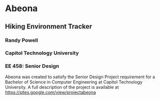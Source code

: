 # Abeona
## Hiking Environment Tracker
### Randy Powell
### Capitol Technology University
### EE 458: Senior Design

Abeona was created to satisfy the Senior Design Project requirement for a Bachelor of Science in Computer Engineering at Capitol Technology University. 
A full description of the project is available at https://sites.google.com/view/projectabeona
